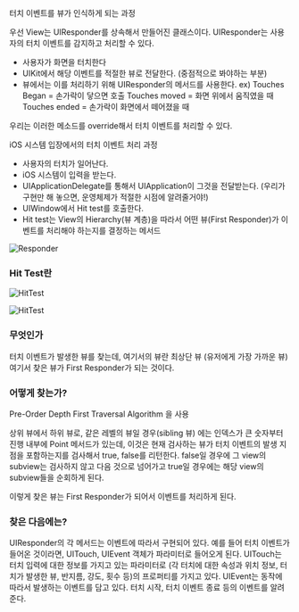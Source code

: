 터치 이벤트를 뷰가 인식하게 되는 과정 

우선 View는 UIResponder를 상속해서 만들어진 클래스이다.
UIResponder는 사용자의 터치 이벤트를 감지하고 처리할 수 있다.
- 사용자가 화면을 터치한다
- UIKit에서 해당 이벤트를 적절한 뷰로 전달한다. (중점적으로 봐야하는 부분)
- 뷰에서는 이를 처리하기 위해 UIResponder의 메서드를 사용한다.
ex) 
Touches Began = 손가락이 닿으면 호출
Touches moved = 화면 위에서 움직였을 때
Touches ended = 손가락이 화면에서 떼어졌을 때

우리는 이러한 메소드를 override해서 터치 이벤트를 처리할 수 있다.


iOS 시스템 입장에서의 터치 이벤트 처리 과정

- 사용자의 터치가 일어난다.
- iOS 시스템이 입력을 받는다. 
- UIApplicationDelegate를 통해서 UIApplication이 그것을 전달받는다.
    (우리가 구현만 해 놓으면, 운영체제가 적절한 시점에 알려줄거야!)
- UIWindow에서 Hit test를 호출한다.
- Hit test는 View의 Hierarchy(뷰 계층)을 따라서 어떤 뷰(First Responder)가 이벤트를 처리해야 하는지를 결정하는 메서드


![Responder](https://docs-assets.developer.apple.com/published/7c21d852b9/f17df5bc-d80b-4e17-81cf-4277b1e0f6e4.png)


### Hit Test란

![HitTest](https://smnh.me/resized-images/hit-test/hit-test-depth-first-traversal-sharp-768x367.webp)

![HitTest](https://smnh.me/resized-images/hit-test/hit-test-flowchart-sharp-768x857.webp)

### 무엇인가 <br>

터치 이벤트가 발생한 뷰를 찾는데, 여기서의 뷰란 최상단 뷰 (유저에게 가장 가까운 뷰)
여기서 찾은 뷰가 First Responder가 되는 것이다.
### 어떻게 찾는가? <br>
 Pre-Order Depth First Traversal Algorithm 을 사용

 상위 뷰에서 하위 뷰로, 같은 레벨의 뷰일 경우(sibling 뷰) 에는 인덱스가 큰 숫자부터 진행
 내부에 Point 메서드가 있는데, 이것은 현재 검사하는 뷰가 터치 이벤트의 발생 지점을 포함하는지를 검사해서 true, false를 리턴한다.
 false일 경우에 그 view의 subview는 검사하지 않고 다음 것으로 넘어가고
 true일 경우에는 해당 view의 subview들을 순회하게 된다.

이렇게 찾은 뷰는 First Responder가 되어서 이벤트를 처리하게 된다.

### 찾은 다음에는?
UIResponder의 각 메서드는 이벤트에 따라서 구현되어 있다.
예를 들어 터치 이벤트가 들어온 것이라면, UITouch, UIEvent 객체가 파라미터로 들어오게 된다.
UITouch는 터치 입력에 대한 정보를 가지고 있는 파라미터로 (각 터치에 대한 속성과 위치 정보, 터치가 발생한 뷰, 반지름, 강도, 횟수 등)의 프로퍼티를 가지고 있다.
UIEvent는 동작에 따라서 발생하는 이벤트를 담고 있다. 터치 시작, 터치 이벤트 종료 등의 이벤트를 알려준다.

